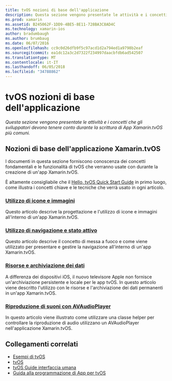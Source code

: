 ```yaml
---
title: tvOS nozioni di base dell'applicazione
description: Questa sezione vengono presentate le attività e i concetti che gli sviluppatori devono tenere conto durante la scrittura di App Xamarin.tvOS più comuni.
ms.prod: xamarin
ms.assetid: B245062F-1DD9-4BE5-8E11-728BA3C8AD4C
ms.technology: xamarin-ios
author: bradumbaugh
ms.author: brumbaug
ms.date: 06/07/2016
ms.openlocfilehash: cc9c0d26dfb9f5c97acd1d2a794ed1a9798b2eaf
ms.sourcegitcommit: ea1dc12a3c2d7322f234997daacbfdb6ad542507
ms.translationtype: MT
ms.contentlocale: it-IT
ms.lasthandoff: 06/05/2018
ms.locfileid: "34788862"
---
```

# <a name="tvos-application-fundamentals"></a>tvOS nozioni di base dell'applicazione

_Questa sezione vengono presentate le attività e i concetti che gli sviluppatori devono tenere conto durante la scrittura di App Xamarin.tvOS più comuni._

<a name="Xamarin.tvOS-Application-Fundamentals" />

## <a name="xamarintvos-application-fundamentals"></a>Nozioni di base dell'applicazione Xamarin.tvOS

I documenti in questa sezione forniscono conoscenza dei concetti fondamentali e le funzionalità di tvOS che verranno usate con durante la creazione di un'app Xamarin.tvOS.

È altamente consigliabile che il [Hello, tvOS Quick Start Guide](~/ios/tvos/get-started/hello-tvos.md) in primo luogo, come illustra i concetti chiave e le tecniche che verrà usato in ogni articolo.

<a name="Working-with-Icons-and-Images" />

### <a name="working-with-icons-and-imagesiostvosapp-fundamentalsicons-imagesmd"></a>[Utilizzo di icone e immagini](~/ios/tvos/app-fundamentals/icons-images.md)

Questo articolo descrive la progettazione e l'utilizzo di icone e immagini all'interno di un'app Xamarin.tvOS.

<a name="Working-with-Navigation-and-Focus" />

### <a name="working-with-navigation-and-focusiostvosapp-fundamentalsnavigation-focusmd"></a>[Utilizzo di navigazione e stato attivo](~/ios/tvos/app-fundamentals/navigation-focus.md)

Questo articolo descrive il concetto di messa a fuoco e come viene utilizzato per presentare e gestire la navigazione all'interno di un'app Xamarin.tvOS.

<a name="Resources-and-Data-Storage" />

### <a name="resources-and-data-storageiostvosapp-fundamentalsresources-data-storagemd"></a>[Risorse e archiviazione dei dati](~/ios/tvos/app-fundamentals/resources-data-storage.md)

A differenza dei dispositivi iOS, il nuovo televisore Apple non fornisce un'archiviazione persistente e locale per le app tvOS. In questo articolo viene descritto l'utilizzo con le risorse e l'archiviazione dei dati permanenti in un'app Xamarin.tvOS.

<a name="Playing-Sound-with-AVAudioPlayer" />

### <a name="playing-sound-with-avaudioplayeriostvosapp-fundamentalssoundsmd"></a>[Riproduzione di suoni con AVAudioPlayer](~/ios/tvos/app-fundamentals/sounds.md)

In questo articolo viene illustrato come utilizzare una classe helper per controllare la riproduzione di audio utilizzano un AVAudioPlayer nell'applicazione Xamarin.tvOS.

## <a name="related-links"></a>Collegamenti correlati

- [Esempi di tvOS](https://developer.xamarin.com/samples/tvos/all/)
- [tvOS](https://developer.apple.com/tvos/)
- [tvOS Guide interfaccia umana](https://developer.apple.com/tvos/human-interface-guidelines/)
- [Guida alla programmazione di App per tvOS](https://developer.apple.com/library/prerelease/tvos/documentation/General/Conceptual/AppleTV_PG/)
